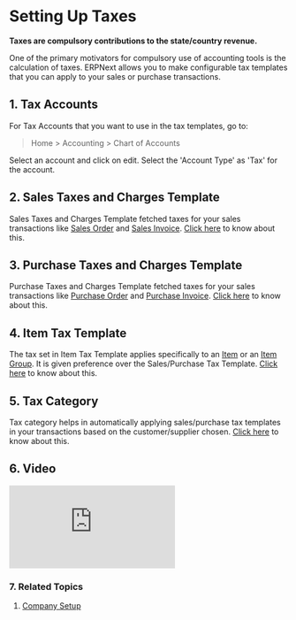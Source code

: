 <!-- add-breadcrumbs -->
# Setting Up Taxes

**Taxes are compulsory contributions to the state/country revenue.**

One of the primary motivators for compulsory use of accounting tools is the
calculation of taxes. ERPNext allows you to make configurable tax templates that you can apply to your sales or
purchase transactions.

## 1. Tax Accounts

For Tax Accounts that you want to use in the tax templates, go to:
> Home > Accounting > Chart of Accounts

Select an account and click on edit. Select the 'Account Type' as 'Tax' for the account.

## 2. Sales Taxes and Charges Template
Sales Taxes and Charges Template fetched taxes for your sales transactions like [Sales Order](/docs/user/manual/en/selling/sales-order) and [Sales Invoice](/docs/user/manual/en/accounts/sales-invoice).
[Click here](/docs/user/manual/en/selling/sales-taxes-and-charges-template) to know about this.

## 3. Purchase Taxes and Charges Template
Purchase Taxes and Charges Template fetched taxes for your sales transactions like [Purchase Order](/docs/user/manual/en/buying/purchase-order) and [Purchase Invoice](/docs/user/manual/en/accounts/purchase-invoice).
[Click here](/docs/user/manual/en/buying/purchase-taxes-and-charges-template) to know about this.

## 4. Item Tax Template
The tax set in Item Tax Template applies specifically to an [Item](/docs/user/manual/en/stock/item) or an [Item Group](/docs/user/manual/en/stock/item-group). It is given preference over the Sales/Purchase Tax Template.
[Click here](/docs/user/manual/en/accounts/item-tax-template) to know about this.

## 5. Tax Category
Tax category helps in automatically applying sales/purchase tax templates in your transactions based on the customer/supplier chosen.
[Click here](/docs/user/manual/en/accounts/tax-category) to know about this.

## 6. Video

<div>
  <div class="embed-container">
    <iframe src="https://www.youtube.com/embed/a8Eh4zLIrkU?rel=0" frameborder="0" allow="autoplay; encrypted-media" allowfullscreen>
    </iframe>
  </div>
</div>

### 7. Related Topics
1. [Company Setup](/docs/user/manual/en/setting-up/company-setup)
